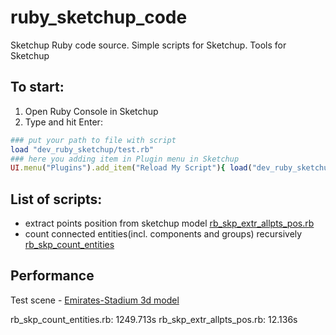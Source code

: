 # ruby_sketchup_code
Sketchup Ruby code source. Simple scripts for Sketchup. Tools for Sketchup
 
## To start:
1. Open Ruby Console in Sketchup
2. Type and hit Enter:

```ruby
### put your path to file with script
load "dev_ruby_sketchup/test.rb" 
### here you adding item in Plugin menu in Sketchup
UI.menu("Plugins").add_item("Reload My Script"){ load("dev_ruby_sketchup/test.rb") }
```
## List of scripts:
- extract points position from sketchup model [rb_skp_extr_allpts_pos.rb](rb_skp_extr_allpts_pos.rb)
- count connected entities(incl. components and groups) recursively [rb_skp_count_entities](rb_skp_count_entities.rb)


## Performance
Test scene - [Emirates-Stadium 3d model](https://3dwarehouse.sketchup.com/model/d3366f5a29c0868bc275347e4b192d7c/)

rb_skp_count_entities.rb: 1249.713s
rb_skp_extr_allpts_pos.rb: 12.136s